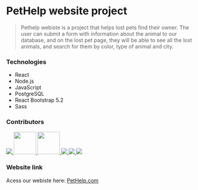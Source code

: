 # PetHelp website project

>Pethelp webiste is a project that helps lost pets find their owner.
The user can submit a form with information about the animal to our database, and on the lost pet page, they will be able to see all the lost animals, and search for them by color, type of animal and city.

### Technologies
- React
- Node.js
- JavaScript
- PostgreSQL
- React Bootstrap 5.2
- Sass

### Contributors
<a href = "https://github.com/pethelp-website/final-project-pethelp/graphs/contributors">
  <img src = "https://avatars.githubusercontent.com/u/93337008?s=60&v=4"/>

  <img src = "https://avatars.githubusercontent.com/u/91749390?s=60&v=4" width=60px/>
  
  <img src = "https://avatars.githubusercontent.com/u/97890128?s=60&v=4" width=60px/>

<img src = "https://avatars.githubusercontent.com/u/38733160?s=60&v=4"/>

<img src = "https://avatars.githubusercontent.com/u/33672734?s=60&v=4"/>

<img src = "https://avatars.githubusercontent.com/u/473106?s=60&v=4"/>
</a>


### Website link

Acess our webiste here:
[PetHelp.com](http://frontend-pethelp.herokuapp.com/)